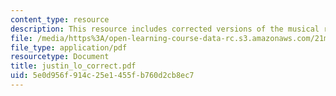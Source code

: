 ```yaml
---
content_type: resource
description: This resource includes corrected versions of the musical rhythms.
file: /media/https%3A/open-learning-course-data-rc.s3.amazonaws.com/21m-302-harmony-and-counterpoint-ii-spring-2005/5e0d956f914c25e1455fb760d2cb8ec7_justin_lo_correct.pdf
file_type: application/pdf
resourcetype: Document
title: justin_lo_correct.pdf
uid: 5e0d956f-914c-25e1-455f-b760d2cb8ec7
---
```

